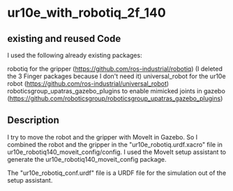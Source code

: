 # ur10e_with_robotiq_2f_140

## existing and reused Code

I used the following already existing packages:

robotiq for the gripper (https://github.com/ros-industrial/robotiq) (I deleted the 3 Finger packages because I don't need it)
universal_robot for the ur10e robot (https://github.com/ros-industrial/universal_robot)
roboticsgroup_upatras_gazebo_plugins to enable mimicked joints in gazebo (https://github.com/roboticsgroup/roboticsgroup_upatras_gazebo_plugins)

## Description

I try to move the robot and the gripper with MoveIt in Gazebo. 
So I combined the robot and the gripper in the "ur10e_robotiq.urdf.xacro" file in ur10e_robotiq140_moveit_config/config.
I used the MoveIt setup assistant to generate the ur10e_robotiq140_moveit_config package. 

The "ur10e_robotiq_conf.urdf" file is a URDF file for the simulation out of the setup assistant.
